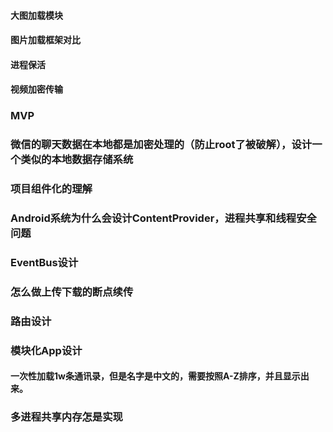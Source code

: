 
####    大图加载模块

####    图片加载框架对比


####    进程保活


####    视频加密传输


### MVP

### 微信的聊天数据在本地都是加密处理的（防止root了被破解），设计一个类似的本地数据存储系统

### 项目组件化的理解

### Android系统为什么会设计ContentProvider，进程共享和线程安全问题


### EventBus设计

### 怎么做上传下载的断点续传

### 路由设计

### 模块化App设计


####    一次性加载1w条通讯录，但是名字是中文的，需要按照A-Z排序，并且显示出来。


### 多进程共享内存怎是实现
